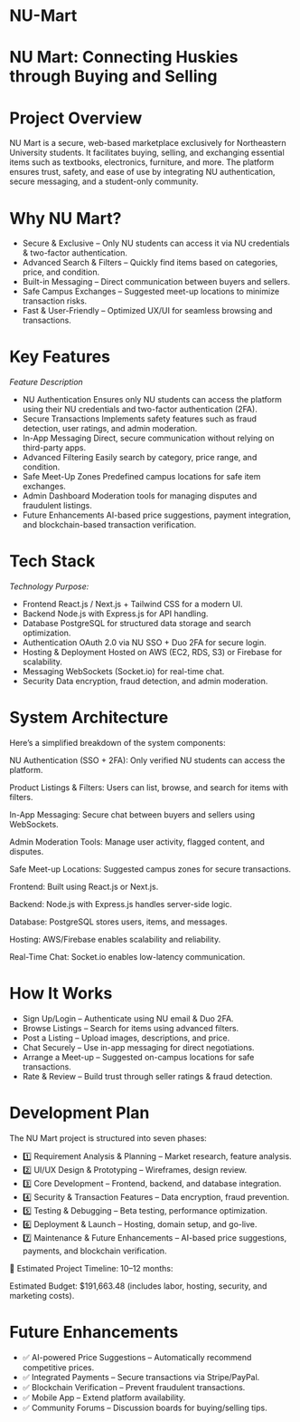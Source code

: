 # NU-Mart

# NU Mart: Connecting Huskies through Buying and Selling


# Project Overview
NU Mart is a secure, web-based marketplace exclusively for Northeastern University students. It facilitates buying, selling, and exchanging essential items such as textbooks, electronics, furniture, and more. The platform ensures trust, safety, and ease of use by integrating NU authentication, secure messaging, and a student-only community.

# Why NU Mart?

- Secure & Exclusive – Only NU students can access it via NU credentials & two-factor authentication.
- Advanced Search & Filters – Quickly find items based on categories, price, and condition.
- Built-in Messaging – Direct communication between buyers and sellers.
- Safe Campus Exchanges – Suggested meet-up locations to minimize transaction risks.
- Fast & User-Friendly – Optimized UX/UI for seamless browsing and transactions.

# Key Features
*Feature	Description*
- NU Authentication	Ensures only NU students can access the platform using their NU credentials and two-factor authentication (2FA).
- Secure Transactions	Implements safety features such as fraud detection, user ratings, and admin moderation.
- In-App Messaging	Direct, secure communication without relying on third-party apps.
- Advanced Filtering	Easily search by category, price range, and condition.
- Safe Meet-Up Zones	Predefined campus locations for safe item exchanges.
- Admin Dashboard	Moderation tools for managing disputes and fraudulent listings.
- Future Enhancements	AI-based price suggestions, payment integration, and blockchain-based transaction verification.

# Tech Stack
*Technology	Purpose:*

- Frontend	React.js / Next.js + Tailwind CSS for a modern UI.
- Backend	Node.js with Express.js for API handling.
- Database	PostgreSQL for structured data storage and search optimization.
- Authentication	OAuth 2.0 via NU SSO + Duo 2FA for secure login.
- Hosting & Deployment	Hosted on AWS (EC2, RDS, S3) or Firebase for scalability.
- Messaging	WebSockets (Socket.io) for real-time chat.
- Security	Data encryption, fraud detection, and admin moderation.

# System Architecture

Here’s a simplified breakdown of the system components:

NU Authentication (SSO + 2FA): Only verified NU students can access the platform.

Product Listings & Filters: Users can list, browse, and search for items with filters.

In-App Messaging: Secure chat between buyers and sellers using WebSockets.

Admin Moderation Tools: Manage user activity, flagged content, and disputes.

Safe Meet-up Locations: Suggested campus zones for secure transactions.

Frontend: Built using React.js or Next.js.

Backend: Node.js with Express.js handles server-side logic.

Database: PostgreSQL stores users, items, and messages.

Hosting: AWS/Firebase enables scalability and reliability.

Real-Time Chat: Socket.io enables low-latency communication.
  
# How It Works

- Sign Up/Login – Authenticate using NU email & Duo 2FA.
- Browse Listings – Search for items using advanced filters.
- Post a Listing – Upload images, descriptions, and price.
- Chat Securely – Use in-app messaging for direct negotiations.
- Arrange a Meet-up – Suggested on-campus locations for safe transactions.
- Rate & Review – Build trust through seller ratings & fraud detection.

# Development Plan
The NU Mart project is structured into seven phases:

- 1️⃣ Requirement Analysis & Planning – Market research, feature analysis.
- 2️⃣ UI/UX Design & Prototyping – Wireframes, design review.
- 3️⃣ Core Development – Frontend, backend, and database integration.
- 4️⃣ Security & Transaction Features – Data encryption, fraud prevention.
- 5️⃣ Testing & Debugging – Beta testing, performance optimization.
- 6️⃣ Deployment & Launch – Hosting, domain setup, and go-live.
- 7️⃣ Maintenance & Future Enhancements – AI-based price suggestions, payments, and blockchain verification.

📅 Estimated Project Timeline: 10–12 months:

Estimated Budget: $191,663.48 (includes labor, hosting, security, and marketing costs).

# Future Enhancements
- ✅ AI-powered Price Suggestions – Automatically recommend competitive prices.
- ✅ Integrated Payments – Secure transactions via Stripe/PayPal.
- ✅ Blockchain Verification – Prevent fraudulent transactions.
- ✅ Mobile App – Extend platform availability.
- ✅ Community Forums – Discussion boards for buying/selling tips.

